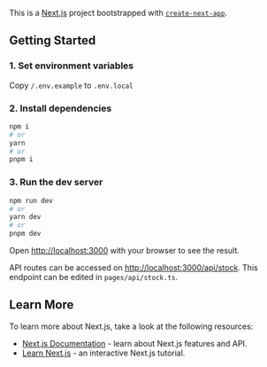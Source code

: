 This is a [Next.js](https://nextjs.org/) project bootstrapped with [`create-next-app`](https://github.com/vercel/next.js/tree/canary/packages/create-next-app).

## Getting Started

### 1. Set environment variables

Copy `/.env.example` to `.env.local`

### 2. Install dependencies

```bash
npm i
# or
yarn
# or
pnpm i
```

### 3. Run the dev server

```bash
npm run dev
# or
yarn dev
# or
pnpm dev
```

Open [http://localhost:3000](http://localhost:3000) with your browser to see the result.

API routes can be accessed on [http://localhost:3000/api/stock](http://localhost:3000/api/stock). This endpoint can be edited in `pages/api/stock.ts`.

## Learn More

To learn more about Next.js, take a look at the following resources:

- [Next.js Documentation](https://nextjs.org/docs) - learn about Next.js features and API.
- [Learn Next.js](https://nextjs.org/learn) - an interactive Next.js tutorial.
